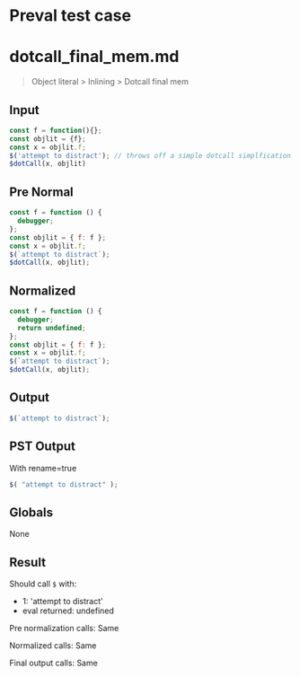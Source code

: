 # Preval test case

# dotcall_final_mem.md

> Object literal > Inlining > Dotcall final mem
>
>

## Input

`````js filename=intro
const f = function(){};
const objlit = {f};
const x = objlit.f;
$('attempt to distract'); // throws off a simple dotcall simplfication heuristic
$dotCall(x, objlit)
`````

## Pre Normal


`````js filename=intro
const f = function () {
  debugger;
};
const objlit = { f: f };
const x = objlit.f;
$(`attempt to distract`);
$dotCall(x, objlit);
`````

## Normalized


`````js filename=intro
const f = function () {
  debugger;
  return undefined;
};
const objlit = { f: f };
const x = objlit.f;
$(`attempt to distract`);
$dotCall(x, objlit);
`````

## Output


`````js filename=intro
$(`attempt to distract`);
`````

## PST Output

With rename=true

`````js filename=intro
$( "attempt to distract" );
`````

## Globals

None

## Result

Should call `$` with:
 - 1: 'attempt to distract'
 - eval returned: undefined

Pre normalization calls: Same

Normalized calls: Same

Final output calls: Same
